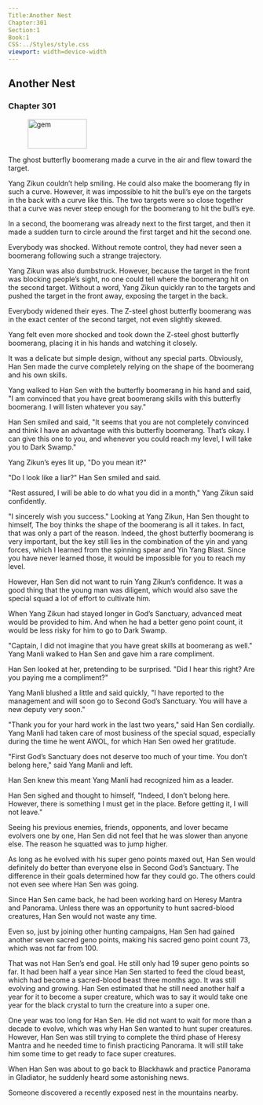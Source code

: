 ```yaml
---
Title:Another Nest 
Chapter:301 
Section:1 
Book:1 
CSS:../Styles/style.css 
viewport: width=device-width
---
```

  
## Another Nest
### Chapter 301
  
<figure>
	<img src="../Images/gem.gif" alt="gem" id="gem" width="120" height="60" />
</figure>
  

  
The ghost butterfly boomerang made a curve in the air and flew toward the target.

Yang Zikun couldn’t help smiling. He could also make the boomerang fly in such a curve. However, it was impossible to hit the bull’s eye on the targets in the back with a curve like this. The two targets were so close together that a curve was never steep enough for the boomerang to hit the bull’s eye.

In a second, the boomerang was already next to the first target, and then it made a sudden turn to circle around the first target and hit the second one.

Everybody was shocked. Without remote control, they had never seen a boomerang following such a strange trajectory.

Yang Zikun was also dumbstruck. However, because the target in the front was blocking people’s sight, no one could tell where the boomerang hit on the second target. Without a word, Yang Zikun quickly ran to the targets and pushed the target in the front away, exposing the target in the back.

Everybody widened their eyes. The Z-steel ghost butterfly boomerang was in the exact center of the second target, not even slightly skewed.

Yang felt even more shocked and took down the Z-steel ghost butterfly boomerang, placing it in his hands and watching it closely.

It was a delicate but simple design, without any special parts. Obviously, Han Sen made the curve completely relying on the shape of the boomerang and his own skills.

Yang walked to Han Sen with the butterfly boomerang in his hand and said, "I am convinced that you have great boomerang skills with this butterfly boomerang. I will listen whatever you say."

Han Sen smiled and said, "It seems that you are not completely convinced and think I have an advantage with this butterfly boomerang. That’s okay. I can give this one to you, and whenever you could reach my level, I will take you to Dark Swamp."

Yang Zikun’s eyes lit up, "Do you mean it?"

"Do I look like a liar?" Han Sen smiled and said.

"Rest assured, I will be able to do what you did in a month," Yang Zikun said confidently.

"I sincerely wish you success." Looking at Yang Zikun, Han Sen thought to himself, The boy thinks the shape of the boomerang is all it takes. In fact, that was only a part of the reason. Indeed, the ghost butterfly boomerang is very important, but the key still lies in the combination of the yin and yang forces, which I learned from the spinning spear and Yin Yang Blast. Since you have never learned those, it would be impossible for you to reach my level.

However, Han Sen did not want to ruin Yang Zikun’s confidence. It was a good thing that the young man was diligent, which would also save the special squad a lot of effort to cultivate him.

When Yang Zikun had stayed longer in God’s Sanctuary, advanced meat would be provided to him. And when he had a better geno point count, it would be less risky for him to go to Dark Swamp.

"Captain, I did not imagine that you have great skills at boomerang as well." Yang Manli walked to Han Sen and gave him a rare compliment.

Han Sen looked at her, pretending to be surprised. "Did I hear this right? Are you paying me a compliment?"

Yang Manli blushed a little and said quickly, "I have reported to the management and will soon go to Second God’s Sanctuary. You will have a new deputy very soon."

"Thank you for your hard work in the last two years," said Han Sen cordially. Yang Manli had taken care of most business of the special squad, especially during the time he went AWOL, for which Han Sen owed her gratitude.

"First God’s Sanctuary does not deserve too much of your time. You don’t belong here," said Yang Manli and left.

Han Sen knew this meant Yang Manli had recognized him as a leader.

Han Sen sighed and thought to himself, "Indeed, I don’t belong here. However, there is something I must get in the place. Before getting it, I will not leave."

Seeing his previous enemies, friends, opponents, and lover became evolvers one by one, Han Sen did not feel that he was slower than anyone else. The reason he squatted was to jump higher.

As long as he evolved with his super geno points maxed out, Han Sen would definitely do better than everyone else in Second God’s Sanctuary. The difference in their goals determined how far they could go. The others could not even see where Han Sen was going.

Since Han Sen came back, he had been working hard on Heresy Mantra and Panorama. Unless there was an opportunity to hunt sacred-blood creatures, Han Sen would not waste any time.

Even so, just by joining other hunting campaigns, Han Sen had gained another seven sacred geno points, making his sacred geno point count 73, which was not far from 100.

That was not Han Sen’s end goal. He still only had 19 super geno points so far. It had been half a year since Han Sen started to feed the cloud beast, which had become a sacred-blood beast three months ago. It was still evolving and growing. Han Sen estimated that he still need another half a year for it to become a super creature, which was to say it would take one year for the black crystal to turn the creature into a super one.

One year was too long for Han Sen. He did not want to wait for more than a decade to evolve, which was why Han Sen wanted to hunt super creatures. However, Han Sen was still trying to complete the third phase of Heresy Mantra and he needed time to finish practicing Panorama. It will still take him some time to get ready to face super creatures.

When Han Sen was about to go back to Blackhawk and practice Panorama in Gladiator, he suddenly heard some astonishing news.

Someone discovered a recently exposed nest in the mountains nearby.